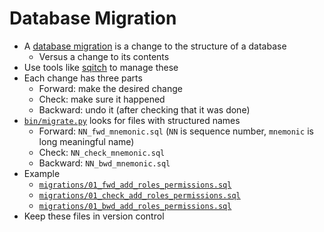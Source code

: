 # Database Migration

-   A [database migration](g:db-migration) is a change to the structure of a database
    -   Versus a change to its contents
-   Use tools like [sqitch][sqitch] to manage these
-   Each change has three parts
    -   Forward: make the desired change
    -   Check: make sure it happened
    -   Backward: undo it (after checking that it was done)
-   [`bin/migrate.py`](./bin/migrate.py) looks for files with structured names
    -   Forward: `NN_fwd_mnemonic.sql` (`NN` is sequence number, `mnemonic` is long meaningful name)
    -   Check: `NN_check_mnemonic.sql`
    -   Backward: `NN_bwd_mnemonic.sql`
-   Example
    -   [`migrations/01_fwd_add_roles_permissions.sql`](./migrations/01_fwd_add_roles_permissions.sql)
    -   [`migrations/01_check_add_roles_permissions.sql`](./migrations/01_check_add_roles_permissions.sql)
    -   [`migrations/01_bwd_add_roles_permissions.sql`](./migrations/01_bwd_add_roles_permissions.sql)
-   Keep these files in version control

[sqitch]: https://sqitch.org/

